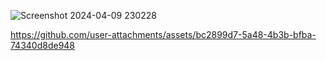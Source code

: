 ![Screenshot 2024-04-09 230228](https://github.com/jenin144/Real-time-Beach-ball-game-in-c/assets/151941064/5a340203-1747-4e89-b30b-6eed7e827509)



https://github.com/user-attachments/assets/bc2899d7-5a48-4b3b-bfba-74340d8de948

